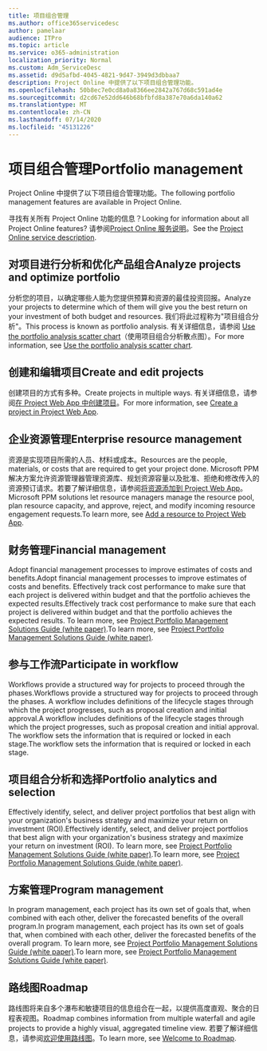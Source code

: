 ```yaml
---
title: 项目组合管理
ms.author: office365servicedesc
author: pamelaar
audience: ITPro
ms.topic: article
ms.service: o365-administration
localization_priority: Normal
ms.custom: Adm_ServiceDesc
ms.assetid: d9d5afbd-4045-4821-9d47-3949d3dbbaa7
description: Project Online 中提供了以下项目组合管理功能。
ms.openlocfilehash: 50b8ec7e0cd8a0a8366ee2842a767d68c591ad4e
ms.sourcegitcommit: d2cd67e52dd646b68bfbfd8a387e70a6da140a62
ms.translationtype: MT
ms.contentlocale: zh-CN
ms.lasthandoff: 07/14/2020
ms.locfileid: "45131226"
---
```

# <a name="portfolio-management"></a><span data-ttu-id="34cbb-103">项目组合管理</span><span class="sxs-lookup"><span data-stu-id="34cbb-103">Portfolio management</span></span>

<span data-ttu-id="34cbb-104">Project Online 中提供了以下项目组合管理功能。</span><span class="sxs-lookup"><span data-stu-id="34cbb-104">The following portfolio management features are available in Project Online.</span></span>
  
<span data-ttu-id="34cbb-105">寻找有关所有 Project Online 功能的信息？</span><span class="sxs-lookup"><span data-stu-id="34cbb-105">Looking for information about all Project Online features?</span></span> <span data-ttu-id="34cbb-106">请参阅[Project Online 服务说明](project-online-service-description.md)。</span><span class="sxs-lookup"><span data-stu-id="34cbb-106">See the [Project Online service description](project-online-service-description.md).</span></span>
  
## <a name="analyze-projects-and-optimize-portfolio"></a><span data-ttu-id="34cbb-107">对项目进行分析和优化产品组合</span><span class="sxs-lookup"><span data-stu-id="34cbb-107">Analyze projects and optimize portfolio</span></span>

<span data-ttu-id="34cbb-108">分析您的项目，以确定哪些人能为您提供预算和资源的最佳投资回报。</span><span class="sxs-lookup"><span data-stu-id="34cbb-108">Analyze your projects to determine which of them will give you the best return on your investment of both budget and resources.</span></span> <span data-ttu-id="34cbb-109">我们将此过程称为"项目组合分析"。</span><span class="sxs-lookup"><span data-stu-id="34cbb-109">This process is known as portfolio analysis.</span></span> <span data-ttu-id="34cbb-110">有关详细信息，请参阅 [Use the portfolio analysis scatter chart](https://go.microsoft.com/fwlink/?LinkID=823665&amp;clcid=0x409)（使用项目组合分析散点图）。</span><span class="sxs-lookup"><span data-stu-id="34cbb-110">For more information, see [Use the portfolio analysis scatter chart](https://go.microsoft.com/fwlink/?LinkID=823665&amp;clcid=0x409).</span></span>
  
## <a name="create-and-edit-projects"></a><span data-ttu-id="34cbb-111">创建和编辑项目</span><span class="sxs-lookup"><span data-stu-id="34cbb-111">Create and edit projects</span></span>

<span data-ttu-id="34cbb-112">创建项目的方式有多种。</span><span class="sxs-lookup"><span data-stu-id="34cbb-112">Create projects in multiple ways.</span></span> <span data-ttu-id="34cbb-113">有关详细信息，请参阅[在 Project Web App 中创建项目](https://go.microsoft.com/fwlink/?LinkID=746895&amp;clcid=0x409)。</span><span class="sxs-lookup"><span data-stu-id="34cbb-113">For more information, see [Create a project in Project Web App](https://go.microsoft.com/fwlink/?LinkID=746895&amp;clcid=0x409).</span></span>
  
## <a name="enterprise-resource-management"></a><span data-ttu-id="34cbb-114">企业资源管理</span><span class="sxs-lookup"><span data-stu-id="34cbb-114">Enterprise resource management</span></span>

<span data-ttu-id="34cbb-115">资源是实现项目所需的人员、材料或成本。</span><span class="sxs-lookup"><span data-stu-id="34cbb-115">Resources are the people, materials, or costs that are required to get your project done.</span></span> <span data-ttu-id="34cbb-116">Microsoft PPM 解决方案允许资源管理器管理资源库、规划资源容量以及批准、拒绝和修改传入的资源预订请求。若要了解详细信息，请参阅[将资源添加到 Project Web App](https://go.microsoft.com/fwlink/p/?LinkId=271320)。</span><span class="sxs-lookup"><span data-stu-id="34cbb-116">Microsoft PPM solutions let resource managers manage the resource pool, plan resource capacity, and approve, reject, and modify incoming resource engagement requests.To learn more, see [Add a resource to Project Web App](https://go.microsoft.com/fwlink/p/?LinkId=271320).</span></span>
  
## <a name="financial-management"></a><span data-ttu-id="34cbb-117">财务管理</span><span class="sxs-lookup"><span data-stu-id="34cbb-117">Financial management</span></span>

<span data-ttu-id="34cbb-118">Adopt financial management processes to improve estimates of costs and benefits.</span><span class="sxs-lookup"><span data-stu-id="34cbb-118">Adopt financial management processes to improve estimates of costs and benefits.</span></span> <span data-ttu-id="34cbb-119">Effectively track cost performance to make sure that each project is delivered within budget and that the portfolio achieves the expected results.</span><span class="sxs-lookup"><span data-stu-id="34cbb-119">Effectively track cost performance to make sure that each project is delivered within budget and that the portfolio achieves the expected results.</span></span> <span data-ttu-id="34cbb-120">To learn more, see [Project Portfolio Management Solutions Guide (white paper)](https://go.microsoft.com/fwlink/p/?LinkId=402633).</span><span class="sxs-lookup"><span data-stu-id="34cbb-120">To learn more, see [Project Portfolio Management Solutions Guide (white paper)](https://go.microsoft.com/fwlink/p/?LinkId=402633).</span></span>
  
## <a name="participate-in-workflow"></a><span data-ttu-id="34cbb-121">参与工作流</span><span class="sxs-lookup"><span data-stu-id="34cbb-121">Participate in workflow</span></span>

<span data-ttu-id="34cbb-122">Workflows provide a structured way for projects to proceed through the phases.</span><span class="sxs-lookup"><span data-stu-id="34cbb-122">Workflows provide a structured way for projects to proceed through the phases.</span></span> <span data-ttu-id="34cbb-123">A workflow includes definitions of the lifecycle stages through which the project progresses, such as proposal creation and initial approval.</span><span class="sxs-lookup"><span data-stu-id="34cbb-123">A workflow includes definitions of the lifecycle stages through which the project progresses, such as proposal creation and initial approval.</span></span> <span data-ttu-id="34cbb-124">The workflow sets the information that is required or locked in each stage.</span><span class="sxs-lookup"><span data-stu-id="34cbb-124">The workflow sets the information that is required or locked in each stage.</span></span>
  
## <a name="portfolio-analytics-and-selection"></a><span data-ttu-id="34cbb-125">项目组合分析和选择</span><span class="sxs-lookup"><span data-stu-id="34cbb-125">Portfolio analytics and selection</span></span>

<span data-ttu-id="34cbb-126">Effectively identify, select, and deliver project portfolios that best align with your organization's business strategy and maximize your return on investment (ROI).</span><span class="sxs-lookup"><span data-stu-id="34cbb-126">Effectively identify, select, and deliver project portfolios that best align with your organization's business strategy and maximize your return on investment (ROI).</span></span> <span data-ttu-id="34cbb-127">To learn more, see [Project Portfolio Management Solutions Guide (white paper)](https://go.microsoft.com/fwlink/p/?LinkId=402633).</span><span class="sxs-lookup"><span data-stu-id="34cbb-127">To learn more, see [Project Portfolio Management Solutions Guide (white paper)](https://go.microsoft.com/fwlink/p/?LinkId=402633).</span></span>
  
## <a name="program-management"></a><span data-ttu-id="34cbb-128">方案管理</span><span class="sxs-lookup"><span data-stu-id="34cbb-128">Program management</span></span>

<span data-ttu-id="34cbb-129">In program management, each project has its own set of goals that, when combined with each other, deliver the forecasted benefits of the overall program.</span><span class="sxs-lookup"><span data-stu-id="34cbb-129">In program management, each project has its own set of goals that, when combined with each other, deliver the forecasted benefits of the overall program.</span></span> <span data-ttu-id="34cbb-130">To learn more, see [Project Portfolio Management Solutions Guide (white paper)](https://go.microsoft.com/fwlink/p/?LinkId=402633).</span><span class="sxs-lookup"><span data-stu-id="34cbb-130">To learn more, see [Project Portfolio Management Solutions Guide (white paper)](https://go.microsoft.com/fwlink/p/?LinkId=402633).</span></span>
  
## <a name="roadmap"></a><span data-ttu-id="34cbb-131">路线图</span><span class="sxs-lookup"><span data-stu-id="34cbb-131">Roadmap</span></span>

<span data-ttu-id="34cbb-132">路线图将来自多个瀑布和敏捷项目的信息组合在一起，以提供高度直观、聚合的日程表视图。</span><span class="sxs-lookup"><span data-stu-id="34cbb-132">Roadmap combines information from multiple waterfall and agile projects to provide a highly visual, aggregated timeline view.</span></span> <span data-ttu-id="34cbb-133">若要了解详细信息，请参阅[欢迎使用路线图](https://support.office.com/article/video-welcome-to-roadmap-57764149-51b8-468f-a50d-9ea6a4fd835a)。</span><span class="sxs-lookup"><span data-stu-id="34cbb-133">To learn more, see [Welcome to Roadmap](https://support.office.com/article/video-welcome-to-roadmap-57764149-51b8-468f-a50d-9ea6a4fd835a).</span></span>

